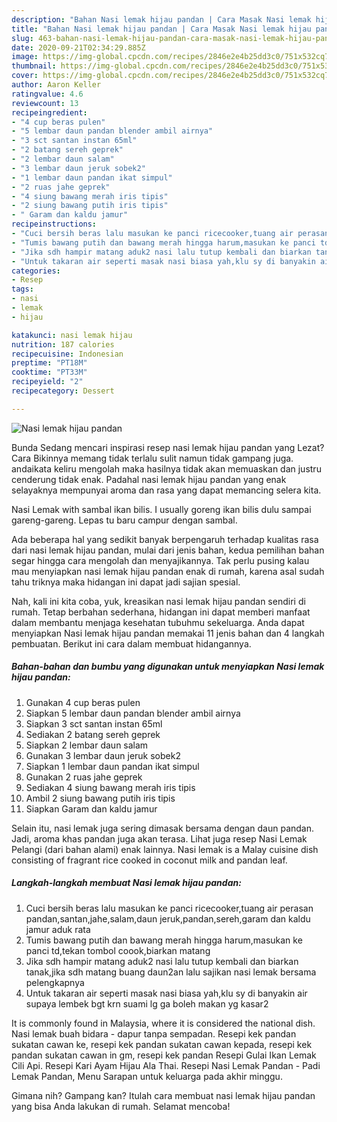 ```yaml
---
description: "Bahan Nasi lemak hijau pandan | Cara Masak Nasi lemak hijau pandan Yang Mudah Dan Praktis"
title: "Bahan Nasi lemak hijau pandan | Cara Masak Nasi lemak hijau pandan Yang Mudah Dan Praktis"
slug: 463-bahan-nasi-lemak-hijau-pandan-cara-masak-nasi-lemak-hijau-pandan-yang-mudah-dan-praktis
date: 2020-09-21T02:34:29.885Z
image: https://img-global.cpcdn.com/recipes/2846e2e4b25dd3c0/751x532cq70/nasi-lemak-hijau-pandan-foto-resep-utama.jpg
thumbnail: https://img-global.cpcdn.com/recipes/2846e2e4b25dd3c0/751x532cq70/nasi-lemak-hijau-pandan-foto-resep-utama.jpg
cover: https://img-global.cpcdn.com/recipes/2846e2e4b25dd3c0/751x532cq70/nasi-lemak-hijau-pandan-foto-resep-utama.jpg
author: Aaron Keller
ratingvalue: 4.6
reviewcount: 13
recipeingredient:
- "4 cup beras pulen"
- "5 lembar daun pandan blender ambil airnya"
- "3 sct santan instan 65ml"
- "2 batang sereh geprek"
- "2 lembar daun salam"
- "3 lembar daun jeruk sobek2"
- "1 lembar daun pandan ikat simpul"
- "2 ruas jahe geprek"
- "4 siung bawang merah iris tipis"
- "2 siung bawang putih iris tipis"
- " Garam dan kaldu jamur"
recipeinstructions:
- "Cuci bersih beras lalu masukan ke panci ricecooker,tuang air perasan pandan,santan,jahe,salam,daun jeruk,pandan,sereh,garam dan kaldu jamur aduk rata"
- "Tumis bawang putih dan bawang merah hingga harum,masukan ke panci td,tekan tombol coook,biarkan matang"
- "Jika sdh hampir matang aduk2 nasi lalu tutup kembali dan biarkan tanak,jika sdh matang buang daun2an lalu sajikan nasi lemak bersama pelengkapnya"
- "Untuk takaran air seperti masak nasi biasa yah,klu sy di banyakin air supaya lembek bgt krn suami lg ga boleh makan yg kasar2"
categories:
- Resep
tags:
- nasi
- lemak
- hijau

katakunci: nasi lemak hijau 
nutrition: 187 calories
recipecuisine: Indonesian
preptime: "PT18M"
cooktime: "PT33M"
recipeyield: "2"
recipecategory: Dessert

---
```



![Nasi lemak hijau pandan](https://img-global.cpcdn.com/recipes/2846e2e4b25dd3c0/751x532cq70/nasi-lemak-hijau-pandan-foto-resep-utama.jpg)

Bunda Sedang mencari inspirasi resep nasi lemak hijau pandan yang Lezat? Cara Bikinnya memang tidak terlalu sulit namun tidak gampang juga. andaikata keliru mengolah maka hasilnya tidak akan memuaskan dan justru cenderung tidak enak. Padahal nasi lemak hijau pandan yang enak selayaknya mempunyai aroma dan rasa yang dapat memancing selera kita.

Nasi Lemak with sambal ikan bilis. I usually goreng ikan bilis dulu sampai gareng-gareng. Lepas tu baru campur dengan sambal.

Ada beberapa hal yang sedikit banyak berpengaruh terhadap kualitas rasa dari nasi lemak hijau pandan, mulai dari jenis bahan, kedua pemilihan bahan segar hingga cara mengolah dan menyajikannya. Tak perlu pusing kalau mau menyiapkan nasi lemak hijau pandan enak di rumah, karena asal sudah tahu triknya maka hidangan ini dapat jadi sajian spesial.


Nah, kali ini kita coba, yuk, kreasikan nasi lemak hijau pandan sendiri di rumah. Tetap berbahan sederhana, hidangan ini dapat memberi manfaat dalam membantu menjaga kesehatan tubuhmu sekeluarga. Anda dapat menyiapkan Nasi lemak hijau pandan memakai 11 jenis bahan dan 4 langkah pembuatan. Berikut ini cara dalam membuat hidangannya.

<!--inarticleads1-->

##### Bahan-bahan dan bumbu yang digunakan untuk menyiapkan Nasi lemak hijau pandan:

1. Gunakan 4 cup beras pulen
1. Siapkan 5 lembar daun pandan blender ambil airnya
1. Siapkan 3 sct santan instan 65ml
1. Sediakan 2 batang sereh geprek
1. Siapkan 2 lembar daun salam
1. Gunakan 3 lembar daun jeruk sobek2
1. Siapkan 1 lembar daun pandan ikat simpul
1. Gunakan 2 ruas jahe geprek
1. Sediakan 4 siung bawang merah iris tipis
1. Ambil 2 siung bawang putih iris tipis
1. Siapkan  Garam dan kaldu jamur


Selain itu, nasi lemak juga sering dimasak bersama dengan daun pandan. Jadi, aroma khas pandan juga akan terasa. Lihat juga resep Nasi Lemak Pelangi (dari bahan alami) enak lainnya. Nasi lemak is a Malay cuisine dish consisting of fragrant rice cooked in coconut milk and pandan leaf. 

<!--inarticleads2-->

##### Langkah-langkah membuat Nasi lemak hijau pandan:

1. Cuci bersih beras lalu masukan ke panci ricecooker,tuang air perasan pandan,santan,jahe,salam,daun jeruk,pandan,sereh,garam dan kaldu jamur aduk rata
1. Tumis bawang putih dan bawang merah hingga harum,masukan ke panci td,tekan tombol coook,biarkan matang
1. Jika sdh hampir matang aduk2 nasi lalu tutup kembali dan biarkan tanak,jika sdh matang buang daun2an lalu sajikan nasi lemak bersama pelengkapnya
1. Untuk takaran air seperti masak nasi biasa yah,klu sy di banyakin air supaya lembek bgt krn suami lg ga boleh makan yg kasar2


It is commonly found in Malaysia, where it is considered the national dish. Nasi lemak buah bidara - dapur tanpa sempadan. Resepi kek pandan sukatan cawan ke, resepi kek pandan sukatan cawan kepada, resepi kek pandan sukatan cawan in gm, resepi kek pandan Resepi Gulai Ikan Lemak Cili Api. Resepi Kari Ayam Hijau Ala Thai. Resepi Nasi Lemak Pandan - Padi Lemak Pandan, Menu Sarapan untuk keluarga pada akhir minggu. 

Gimana nih? Gampang kan? Itulah cara membuat nasi lemak hijau pandan yang bisa Anda lakukan di rumah. Selamat mencoba!

